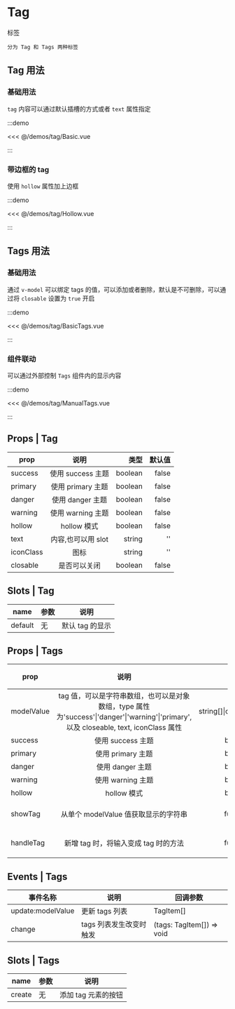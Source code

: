 # Tag

标签

`分为 Tag 和 Tags 两种标签`

## Tag 用法

### 基础用法

`tag` 内容可以通过默认插槽的方式或者 `text` 属性指定

:::demo

<<< @/demos/tag/Basic.vue

:::

### 带边框的 tag

使用 `hollow` 属性加上边框

:::demo

<<< @/demos/tag/Hollow.vue

:::

## Tags 用法

### 基础用法

通过 `v-model` 可以绑定 tags 的值，可以添加或者删除，默认是不可删除，可以通过将 `closable` 设置为 `true` 开启

:::demo

<<< @/demos/tag/BasicTags.vue

:::

### 组件联动

可以通过外部控制 `Tags` 组件内的显示内容

:::demo

<<< @/demos/tag/ManualTags.vue

:::

## Props | Tag

| prop      |        说明        |    类型 | 默认值 |
| --------- | :----------------: | ------: | -----: |
| success   | 使用 success 主题  | boolean |  false |
| primary   | 使用 primary 主题  | boolean |  false |
| danger    |  使用 danger 主题  | boolean |  false |
| warning   | 使用 warning 主题  | boolean |  false |
| hollow    |    hollow 模式     | boolean |  false |
| text      | 内容,也可以用 slot |  string |     '' |
| iconClass |        图标        |  string |     '' |
| closable  |    是否可以关闭    | boolean |  false |

## Slots | Tag

| name    | 参数 | 说明            |
| ------- | ---- | --------------- |
| default | 无   | 默认 tag 的显示 |

## Props | Tags

| prop       |                                                                  说明                                                                  |               类型 |       默认值 |
| ---------- | :------------------------------------------------------------------------------------------------------------------------------------: | -----------------: | -----------: |
| modelValue | tag 值，可以是字符串数组，也可以是对象数组，type 属性为'success'\|'danger'\|'warning'\|'primary', 以及 closeable, text, iconClass 属性 | string[]\|object[] |            - |
| success    |                                                           使用 success 主题                                                            |            boolean |        false |
| primary    |                                                           使用 primary 主题                                                            |            boolean |        false |
| danger     |                                                            使用 danger 主题                                                            |            boolean |        false |
| warning    |                                                           使用 warning 主题                                                            |            boolean |        false |
| hollow     |                                                              hollow 模式                                                               |            boolean |        false |
| showTag    |                                                  从单个 modelValue 值获取显示的字符串                                                  |           function | (str) => str |
| handleTag  |                                                  新增 tag 时，将输入变成 tag 时的方法                                                  |           function | (str) => str |

## Events | Tags

| 事件名称          | 说明                    | 回调参数                  |
| ----------------- | ----------------------- | ------------------------- |
| update:modelValue | 更新 tags 列表          | TagItem[]                 |
| change            | tags 列表发生改变时触发 | (tags: TagItem[]) => void |

## Slots | Tags

| name   | 参数 | 说明                |
| ------ | ---- | ------------------- |
| create | 无   | 添加 tag 元素的按钮 |
